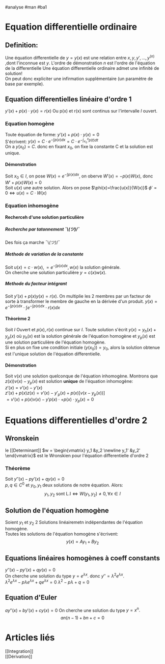 #analyse #man #ba1
# Equation differentielle ordinaire
## Definition:
Une équation differentielle de $y = y(x)$ est une relation entre $x,y,y',...,y^{(n)}$ ,dont l'inconnue est $y$. L'ordre de démonstration $n$ est l'ordre de l'équation de la differentielle
Une équation differentielle ordinaire admet une infinité de solution!\
On peut donc expliciter une infirmation supplémentaire (un paramètre de base par exemple).
## Equation differentielles linéaire d'ordre 1
$y'(x)+p(x)\cdot y(x)=r(x)$
Ou p(x) et r(x) sont continus sur l'intervalle $I$ ouvert.
### Equation homogène
Toute équation de forme:
$y'(x)+p(x)\cdot y(x)=0$\
S'écrivent:
$y(x)=C\cdot e^{-\int p(x)dx} =C\cdot e^{-\int^x_{x_0}p(t)dt}$\
On a $y(x_0) = C$. donc en fixant $x_0$, on fixe la constante C et la solution est unique.
#### Démonstration
Soit $x_0 \in I$, on pose $W(x)=e^{-\int p(x)dx}$, on oberve $W'(x)=-p(x)W(x)$, donc $W' + p(x)W(x)=0$\
Soit $u(x)$ une autre solution. Alors on pose $\phi(x)=\frac{u(x)}{W(x)}$
$\phi'=0 \Leftrightarrow u(x)=C\cdot W(x)$
### Equation inhomogène
#### Recherceh d'une solution particulière
##### Recherche par tatonnement ¯\\_(ツ)_/¯
Des fois ça marche ¯\\_(ツ)_/¯
##### Methode de variation de la constante
Soit $u(x)= c\cdot w(x),=e^{-\int p(x)dx}, w(x)$ la solution générale.\
On cherche une solution particulière $y= c(x)w(x)$.
##### Methode du facteur intégrant
Soit $y'(x)+p(x)y(x)=r(x)$.
On multiplie les 2 membres par un facteur de sorte à transformer le membre de gauche en la dérivée d'un produit.
$y(x)=e^{-\int p(x)dx}\cdot \int e^{-\int p(x)dx}\cdot r(x)dx$
#### Thèorème 2
Soit $I$ Ouvert et $p(x),r(x)$ continue sur $I$. Toute solution s'écrit $y(x)=y_h(x)+y_p(x)$ où $y_h(x)$ est la solution générale de l'équation homogène et $y_p(x)$ est une solution particulière de l'équation homogène.\
Si en plus on fixe une condition initiale $(y(x_0))=y_0$, alors la solution obtenue est l'unique solution de l'équation differentielle.
#### Démonstration
 Soit $v(x)$ une solution quelconque de l'équation inhomogène. Montrons que 
 $z(x))v(x)-y_p(x)$ est solution __unique__ de l'équation inhomogène:\
$z'(x)=v'(x)-y'(x)$\
$z'(x)+p(x)z(x)=v'(x)-y'_p(x)+p(x)[v(x-y_p(x))]$\
$= v'(x)+p(x)v(x)-y'p(x)\cdot+p(x)\cdot y_p(x)=0$
# Equations differentielles d'ordre 2
## Wronskein
le [[Determinant]] $w = \begin{vmatrix} y_1 &y_2 \newline y_1' &y_2' \end{vmatrix}$ est le Wronskien pour l'équation differentielle d'ordre 2
### Théorème
Soit $y''(x)-py'(x)+qy(x)=0$\
$p,q \in C^0$ et $y_0,y_1$ deux solutions de notre équation.
Alors:
$$y_1,y_2 \text{ sont L.I} \Leftrightarrow W(y_1,y_2)\neq 0, \forall x \in I$$
## Solution de l'équation homogène
Soient $y_1$ et $y_2$ 2 Solutions linéairemetn indépendantes de l'équation homogène.\
Toutes les solutions de l'équation homogène s'écrivent:
$$y(x)= Ay_1+ By_2$$
## Equations linéaires homogènes à coeff constants
$y''(x)-py'(x)+qy(x)=0$\
On cherche une solution du type $y=e^{ \lambda x}$.
donc $y''=\lambda^2 e^{ \lambda x}$.\
$\lambda^2 e^{ \lambda x}-p\lambda e^{ \lambda x}+qe^{ \lambda x}=0$
$\lambda^2 -p\lambda+q=0$
## Equation d'Euler
$ay''(x)+by'(x)+cy(x)=0$
On cherche une solution du type $y =x^n.$
$$an(n-1)+ bn +c =0$$
# Articles liés
[[Integration]]\
[[Dérivation]]
